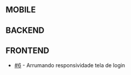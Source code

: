 ## MOBILE

## BACKEND

## FRONTEND
* [#6](https://github.com/QuizUTFPR/quizUTFPR/issues/6) - Arrumando responsividade tela de login